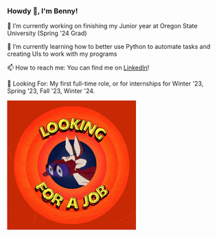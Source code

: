 ### Howdy 👋, I'm Benny!

🔭 I’m currently working on finishing my Junior year at Oregon State University (Spring '24 Grad)

🌱 I’m currently learning how to better use Python to automate tasks and creating UIs to work with my programs

📫 How to reach me: You can find me on [LinkedIn](https://www.linkedin.com/in/benjaminrifleman/)!

👀 Looking For: My first full-time role, or for internships for Winter '23, Spring '23, Fall '23, Winter '24.


![](https://github.com/rifleben/forage-lyft-starter-repo/blob/main/test/lfjs.gif)
